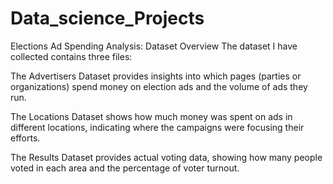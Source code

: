# Data_science_Projects

Elections Ad Spending Analysis: Dataset Overview
The dataset I have collected contains three files:

The Advertisers Dataset provides insights into which pages (parties or organizations) spend money on election ads and the volume of ads they run.

The Locations Dataset shows how much money was spent on ads in different locations, indicating where the campaigns were focusing their efforts.

The Results Dataset provides actual voting data, showing how many people voted in each area and the percentage of voter turnout.
